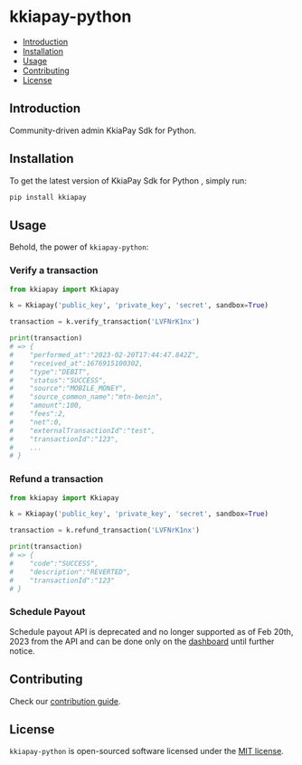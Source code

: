 # kkiapay-python

- [Introduction](#introduction)
- [Installation](#installation)
- [Usage](#usage)
- [Contributing](#contributing)
- [License](#license)

## Introduction

Community-driven admin KkiaPay Sdk for Python.

## Installation

To get the latest version of KkiaPay Sdk for Python , simply run:

```bash
pip install kkiapay
```

## Usage

Behold, the power of `kkiapay-python`:

### Verify a transaction

```python
from kkiapay import Kkiapay

k = Kkiapay('public_key', 'private_key', 'secret', sandbox=True)

transaction = k.verify_transaction('LVFNrK1nx')

print(transaction)
# => {
#    "performed_at":"2023-02-20T17:44:47.842Z",
#    "received_at":1676915100302,
#    "type":"DEBIT",
#    "status":"SUCCESS",
#    "source":"MOBILE_MONEY",
#    "source_common_name":"mtn-benin",
#    "amount":100,
#    "fees":2,
#    "net":0,
#    "externalTransactionId":"test",
#    "transactionId":"123",
#    ...
# }
```

### Refund a transaction

```python
from kkiapay import Kkiapay

k = Kkiapay('public_key', 'private_key', 'secret', sandbox=True)

transaction = k.refund_transaction('LVFNrK1nx')

print(transaction)
# => {
#    "code":"SUCCESS",
#    "description":"REVERTED",
#    "transactionId":"123"
# }
```

### Schedule Payout

Schedule payout API is deprecated and no longer supported as of Feb 20th, 2023 from the API and can be done only on the [dashboard](https://app.kkiapay.me/dashboard) until further notice.

## Contributing

Check our [contribution guide](CONTRIBUTING.md).

## License

`kkiapay-python` is open-sourced software licensed under the [MIT license](https://opensource.org/licenses/MIT).
